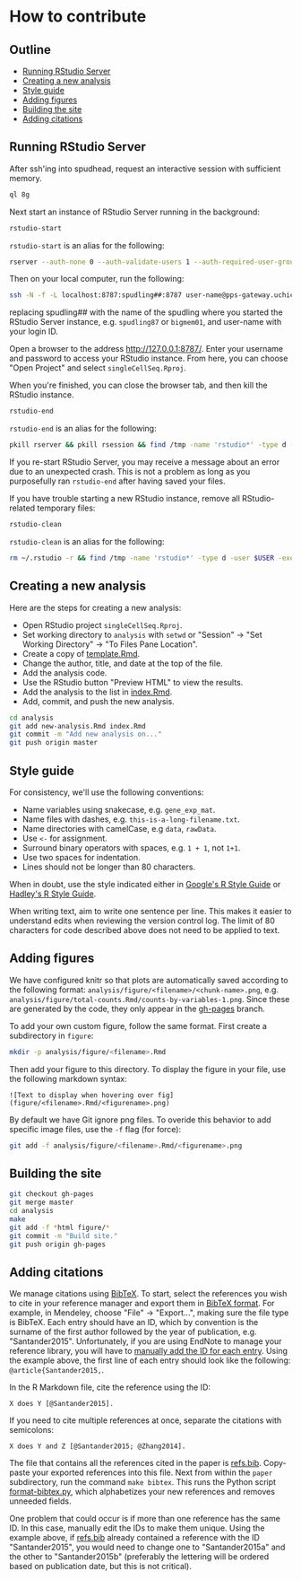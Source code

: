# How to contribute

## Outline

*  [Running RStudio Server](#running-rstudio-server)
*  [Creating a new analysis](#creating-a-new-analysis)
*  [Style guide](#style-guide)
*  [Adding figures](#adding-figures)
*  [Building the site](#building-the-site)
*  [Adding citations](#adding-citations)

## Running RStudio Server

After ssh'ing into spudhead, request an interactive session with sufficient memory.

```bash
ql 8g
```

Next start an instance of RStudio Server running in the background:

```bash
rstudio-start
```

`rstudio-start` is an alias for the following:

```bash
rserver --auth-none 0 --auth-validate-users 1 --auth-required-user-group $USER &
```

Then on your local computer, run the following:

```bash
ssh -N -f -L localhost:8787:spudling##:8787 user-name@pps-gateway.uchicago.edu
```

replacing spudling## with the name of the spudling where you started the RStudio Server instance, e.g. `spudling87` or `bigmem01`, and user-name with your login ID.

Open a browser to the address http://127.0.0.1:8787/.
Enter your username and password to access your RStudio instance.
From here, you can choose "Open Project" and select `singleCellSeq.Rproj`.

When you're finished, you can close the browser tab, and then kill the RStudio instance.

```bash
rstudio-end
```

`rstudio-end` is an alias for the following:

```bash
pkill rserver && pkill rsession && find /tmp -name 'rstudio*' -type d -user $USER -exec rm -r {} + 2> /dev/null
```

If you re-start RStudio Server, you may receive a message about an error due to an unexpected crash.
This is not a problem as long as you purposefully ran `rstudio-end` after having saved your files.

If you have trouble starting a new RStudio instance, remove all RStudio-related temporary files:

```bash
rstudio-clean
```

`rstudio-clean` is an alias for the following:

```bash
rm ~/.rstudio -r && find /tmp -name 'rstudio*' -type d -user $USER -exec rm -r {} + 2> /dev/null
```

## Creating a new analysis

Here are the steps for creating a new analysis:

*  Open RStudio project `singleCellSeq.Rproj`.
*  Set working directory to `analysis` with `setwd` or "Session" -> "Set Working Directory" -> "To Files Pane Location".
*  Create a copy of [template.Rmd][].
*  Change the author, title, and date at the top of the file.
*  Add the analysis code.
*  Use the RStudio button "Preview HTML" to view the results.
*  Add the analysis to the list in [index.Rmd][].
*  Add, commit, and push the new analysis.

```bash
cd analysis
git add new-analysis.Rmd index.Rmd
git commit -m "Add new analysis on..."
git push origin master
```

[template.Rmd]: https://raw.githubusercontent.com/jdblischak/singleCellSeq/master/analysis/template.Rmd
[index.Rmd]: https://raw.githubusercontent.com/jdblischak/singleCellSeq/master/analysis/index.Rmd

## Style guide

For consistency, we'll use the following conventions:

*  Name variables using snakecase, e.g. `gene_exp_mat`.
*  Name files with dashes, e.g. `this-is-a-long-filename.txt`.
*  Name directories with camelCase, e.g `data`, `rawData`.
*  Use `<-` for assignment.
*  Surround binary operators with spaces, e.g. `1 + 1`, not `1+1`.
*  Use two spaces for indentation.
*  Lines should not be longer than 80 characters.

When in doubt, use the style indicated either in [Google's R Style Guide][google-style] or [Hadley's R Style Guide][hadley-style].

When writing text, aim to write one sentence per line.
This makes it easier to understand edits when reviewing the version control log.
The limit of 80 characters for code described above does not need to be applied to text.

[google-style]: https://google-styleguide.googlecode.com/svn/trunk/Rguide.xml
[hadley-style]: http://r-pkgs.had.co.nz/style.html

## Adding figures

We have configured knitr so that plots are automatically saved according to the following format: `analysis/figure/<filename>/<chunk-name>.png`, e.g. `analysis/figure/total-counts.Rmd/counts-by-variables-1.png`.
Since these are generated by the code, they only appear in the [gh-pages](https://github.com/jdblischak/singleCellSeq/tree/gh-pages) branch.

To add your own custom figure, follow the same format.
First create a subdirectory in `figure`:

```bash
mkdir -p analysis/figure/<filename>.Rmd
```

Then add your figure to this directory.
To display the figure in your file, use the following markdown syntax:

```
![Text to display when hovering over fig](figure/<filename>.Rmd/<figurename>.png)
```

By default we have Git ignore png files.
To overide this behavior to add specific image files, use the `-f` flag (for force):

```bash
git add -f analysis/figure/<filename>.Rmd/<figurename>.png
```

## Building the site

```bash
git checkout gh-pages
git merge master
cd analysis
make
git add -f *html figure/*
git commit -m "Build site."
git push origin gh-pages
```

## Adding citations

We manage citations using [BibTeX][].
To start, select the references you wish to cite in your reference manager and export them in [BibTeX format][bibfile].
For example, in Mendeley, choose "File" -> "Export...", making sure the file type is BibTeX.
Each entry should have an ID, which by convention is the surname of the first author followed by the year of publication, e.g. "Santander2015".
Unfortunately, if you are using EndNote to manage your reference library, you will have to [manually add the ID for each entry][EndNote-problem].
Using the example above, the first line of each entry should look like the following: `@article{Santander2015,`.

[BibTex]: http://www.bibtex.org/
[bibfile]: http://www.bibtex.org/Format/
[EndNote-problem]: https://www.utwente.nl/ub/en/services/MAIN/endnote/export/

In the R Markdown file, cite the reference using the ID:

```
X does Y [@Santander2015].
```

If you need to cite multiple references at once, separate the citations with semicolons:

```
X does Y and Z [@Santander2015; @Zhang2014].
```

The file that contains all the references cited in the paper is [refs.bib][].
Copy-paste your exported references into this file.
Next from within the `paper` subdirectory, run the command `make bibtex`.
This runs the Python script [format-bibtex.py][], which alphabetizes your new references and removes unneeded fields.

[refs.bib]: https://github.com/jdblischak/singleCellSeq/blob/master/paper/refs.bib
[format-bibtex.py]: https://github.com/jdblischak/singleCellSeq/blob/master/paper/format-bibtex.py

One problem that could occur is if more than one reference has the same ID.
In this case, manually edit the IDs to make them unique.
Using the example above, if [refs.bib][] already contained a reference with the ID "Santander2015", you would need to change one to "Santander2015a" and the other to "Santander2015b" (preferably the lettering will be ordered based on publication date, but this is not critical).
